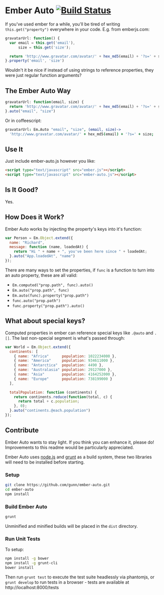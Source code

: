 # Ember Auto [![Build Status](https://travis-ci.org/gunn/ember-auto.png?branch=master)](https://travis-ci.org/gunn/ember-auto)

If you've used ember for a while, you'll be tired of writing `this.get("property")` everywhere in your code. E.g. from emberjs.com:

```javascript
gravatarUrl: function() {
  var email = this.get('email'),
      size = this.get('size');

  return 'http://www.gravatar.com/avatar/' + hex_md5(email) + '?s=' + size;
}.property('email', 'size')
```

Wouldn't it be nice if instead of using strings to reference properties, they were just  regular function arguments?


## The Ember Auto Way
```javascript
gravatarUrl: function(email, size) {
  return 'http://www.gravatar.com/avatar/' + hex_md5(email) + '?s=' + size;
}.auto("email", "size")
```
Or in coffeescript:

```coffeescript
gravatarUrl: Em.Auto "email", "size", (email, size)->
  'http://www.gravatar.com/avatar/' + hex_md5(email) + '?s=' + size;
```


## Use It
Just include ember-auto.js however you like:
```html
<script type="text/javascript" src="ember.js"></script>
<script type="text/javascript" src="ember-auto.js"></script>
```

## Is It Good?
Yes.


## How Does it Work?
Ember Auto works by injecting the property's keys into it's function:

```javascript
var Person = Em.Object.extend({
  name: "Richard",
  message: function (name, loadedAt) {
    return "Hi " + name + ", you've been here since " + loadedAt;
  }.auto("App.loadedAt", "name")
});
```

There are many ways to set the properties, if `func` is a function to turn into an auto property, these are all valid:

 - `Em.computed("prop.path", func).auto()`
 - `Em.auto("prop.path", func)`
 - `Em.auto(func).property("prop.path")`
 - `func.auto("prop.path")`
 - `func.property("prop.path").auto()`

## What about special keys?
Computed properties in ember can reference special keys like `.@auto` and `.[]`. The last non-special segment is what's passed through:

```javascript
var World = Em.Object.extend({
  continents: [
    { name: "Africa"      population: 1022234000 },
    { name: "America"     population: 934611000 },
    { name: "Antarctica"  population: 4490 },
    { name: "Australasia" population: 29127000 },
    { name: "Asia"        population: 4164252000 },
    { name: "Europe"      population: 738199000 }
  ],

  totalPopulation: function (continents) {
    return continents.reduce(function(total, c) {
      return total + c.population;
    }, 0);
  }.auto("continents.@each.population")
});
```
## Contribute
Ember Auto wants to stay light. If you think you can enhance it, please do! Improvements to this readme would be particularly appreciated.

Ember Auto uses [node.js](http://nodejs.org/) and [grunt](http://gruntjs.com/) as a build system, these two libraries will need to be installed before starting.

### Setup
```bash
git clone https://github.com/gunn/ember-auto.git
cd ember-auto
npm install
```

### Build Ember Auto
```bash
grunt
```
Unminified and minified builds will be placed in the `dist` directory.

### Run Unit Tests
To setup:
```bash
npm install -g bower
npm install -g grunt-cli
bower install
```

Then run `grunt test` to execute the test suite headlessly via phantomjs, or `grunt develop` to run tests in a browser - tests are available at http://localhost:8000/tests
